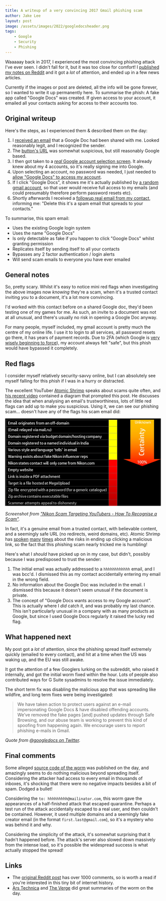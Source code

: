 ```yaml
---
title: A writeup of a very convincing 2017 Gmail phishing scam
author: Jake Lee
layout: post
image: /assets/images/2022/googledocsheader.png
tags:
    - Google
    - Security
    - Phishing
---
```


Waaaaay back in 2017, I experienced the most convincing phishing attack I've ever seen. I didn't fall for it, but it was too close for comfort! I [published my notes on Reddit](https://www.reddit.com/r/google/comments/692cr4/new_google_docs_phishing_scam_almost_undetectable/) and it got a *lot* of attention, and ended up in a few news articles. 

Currently if the images or post are deleted, all the info will be gone forever, so I wanted to write it up permanently here. To summarise the phish: A fake app called "Google Docs" was created. If given access to your account, it emailed all your contacts asking for access to their accounts too.

## Original writeup

Here's the steps, as I experienced them & described them on the day:

1. I [received an email](/assets/images/2022/googledoc1.png) that a Google Doc had been shared with me. Looked reasonably legit, and I recognized the sender.
2. The [button's URL](/assets/images/2022/googledoc2.png) was somewhat suspicious, but still reasonably Google based.
3. I then got taken to a [*real* Google account selection screen](/assets/images/2022/googledoc3.png). It already knew about my 4 accounts, so it's really signing me into Google.
4. Upon selecting an account, no password was needed, I just needed to [allow "Google Docs" to access my account](/assets/images/2022/googledoc4.png).
5. If I click "Google Docs", it shows me it's actually published by [a random gmail account](/assets/images/2022/googledoc5.png), so that user would receive full access to my emails (and could presumably therefore perform password resets etc).
6. Shortly afterwards I received a [followup real email from my contact](/assets/images/2022/googledoc6.png), informing me: "Delete this it's a spam email that spreads to your contacts."

To summarise, this spam email:

* Uses the existing Google login system
* Uses the name "Google Docs"
* Is only detectable as fake if you happen to click "Google Docs" whilst granting permission
* Replicates itself by sending itself to all your contacts
* Bypasses any 2 factor authentication / login alerts
* Will send scam emails to everyone you have ever emailed

## General notes

So, pretty scary. Whilst it's easy to notice mini red flags when investigating the above images now *knowing* they're a scam, when it's a trusted contact inviting you to a document, it's a lot more convincing. 

I'd worked with this contact before on a shared Google doc, they'd been testing one of my games for me. As such, an invite to a document was not at all unusual, and there's usually no risk in opening a Google Doc anyway.

For many people, myself included, my gmail account is pretty much the centre of my online life. I use it to login to all services, all password resets go there, it has years of payment records. Due to 2FA (which Google is [very wisely beginning to force](https://arstechnica.com/gadgets/2021/11/google-wants-every-account-to-use-2fa-starts-auto-enrolling-users/)), my account always felt "safe", but this phish would have bypassed it completely. 

## Red flags

I consider myself relatively security-savvy online, but I can absolutely see myself falling for this phish if I was in a hurry or distracted. 

The excellent YouTuber [Atomic Shrimp](https://www.youtube.com/channel/UCSl5Uxu2LyaoAoMMGp6oTJA) speaks about scams quite often, and [his recent video](https://www.youtube.com/watch?v=R1wH0TDpmYQ) contained a diagram that prompted this post. He discusses the idea that when analysing an email's trustworthiness, lots of little red flags can add up to make you suspicious. Using it, we can see our phishing scam... doesn't have any of the flags his scam email did:

[![](/assets/images/2022/googledocatomicshrimp.png)](/assets/images/2022/googledocatomicshrimp.png)

*Screenshot from ["Nikon Scam Targeting YouTubers - How To Recognise a Scam"](https://www.youtube.com/watch?v=R1wH0TDpmYQ?t=684).*

In fact, it's a genuine email from a trusted contact, with believable content, and a seemingly safe URL (no redirects, weird domains, etc). Atomic Shrimp has [spoken](https://www.youtube.com/watch?v=Z2tDAqifAXw) [many](https://www.youtube.com/watch?v=gqhPkeXMeh0) [times](https://www.youtube.com/watch?v=LnxKpQRW2jU) about the risks in ending up clicking a malicious link, so the fact that this phishing scam nearly tricked me is humbling!

Here's what I *should* have picked up on in my case, but didn't, possibly because I was predisposed to trust the sender:
1. The initial email was actually addressed to a `hhhhhhhhhhhh` email, and I was bcc'd. I dismissed this as my contact accidentally entering my email in the wrong field.
2. No information about the Google Doc was included in the email. I dismissed this because it doesn't seem unusual if the document is private.
3. The concept of "Google Docs wants access to my Google account". This is actually where I *did* catch it, and was probably my last chance. This isn't particularly unusual in a company with as many products as Google, but since I used Google Docs regularly it raised the lucky red flag.

## What happened next

My post got a *lot* of attention, since the phishing spread itself extremely quickly (emailed to every contact), and hit at a time when the US was waking up, and the EU was still awake. 

It got the attention of a few Googlers lurking on the subreddit, who raised it internally, and got the initial worm fixed within the hour. Lots of people also contributed ways for G Suite sysadmins to resolve the issue immediately.

The short term fix was disabling the malicious app that was spreading like wildfire, and long term fixes were being investigated:

> We have taken action to protect users against an e-mail impersonating Google Docs & have disabled offending accounts. We’ve removed the fake pages [and] pushed updates through Safe Browsing, and our abuse team is working to prevent this kind of spoofing from happening again. We encourage users to report phishing e-mails in Gmail.

*Quote from [@googledocs on Twitter](https://twitter.com/googledocs/status/859878989250215937).*

## Final comments

Some alleged [source code of the worm](https://pastebin.com/EKdKamFq) was published on the day, and amazingly seems to do nothing malicious beyond spreading itself. Considering the attacker had access to every email in thousands of inboxes, it's shocking that there were no negative impacts besides a bit of spam. Dodged a bullet!

Considering the `to: hhhhhhhhh@mailinator.com`, this worm gave the appearances of a half-finished attack that escaped quarantine. Perhaps a test run of the attack accidentally escaped to a real user, and then couldn't be contained. However, it used multiple domains and a seemingly fake creator email (in the format `first.last@gmail.com`), so it's a mystery who was behind it and why.

Considering the simplicity of the attack, it's somewhat surprising that it hadn't happened before. The attack's server also slowed down massively from the intense load, so it's possible the widespread success is what actually stopped the spread!

## Links

* The [original Reddit post](https://old.reddit.com/r/google/comments/692cr4/new_google_docs_phishing_scam_almost_undetectable/) has over 1000 comments, so is worth a read if you're interested in this tiny bit of internet history. 
* [Ars Technica](https://arstechnica.com/information-technology/2017/05/dont-trust-oauth-why-the-google-docs-worm-was-so-convincing/) and [The Verge](https://www.theverge.com/2017/5/3/15534768/google-docs-phishing-attack-share-this-document-with-you-spam) did great summaries of the worm on the day.